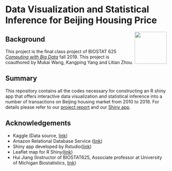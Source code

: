 # Data Visualization and Statistical Inference for Beijing Housing Price

<img src="https://www.rstudio.com/wp-content/uploads/2014/04/shiny.png" align="right" width="100">

## Background
This project is the final class project of BIOSTAT 625 [_Computing with Big Data_](https://sph.umich.edu/academics/courses/course.php?courseID=BIOSTAT625) fall 2019. This project is coauthored by Mukai Wang, Kangping Yang and Litian Zhou.

## Summary
This repository contains all the codes necessary for constructing an R shiny app that offers interactive data visualization and statistical inference into a number of transactions on Beijing housing market from 2010 to 2018. For details please refer to our [project report](https://github.com/LitianZhou/Beijing_Housing_Price/blob/master/report/Group_2_Report.pdf) and our [Shiny app](https://biostat-umich.shinyapps.io/Beijing_Housing_Price/).

## Acknowledgements
* Kaggle (Data source, [link](https://www.kaggle.com/))
* Amazon Relational Database Service ([link](https://aws.amazon.com/rds/))
* Shiny app developed by Rstudio([link](https://shiny.rstudio.com/))
* Leaflet map for R Shiny([link](https://rstudio.github.io/leaflet/))
* Hui Jiang (Instructor of BIOSTAT625, Associate professor at University of Michigan Biostatistics, [link](https://sph.umich.edu/faculty-profiles/jiang-hui.html))
